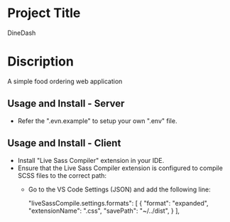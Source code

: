 # Project Title
DineDash

# Discription
A simple food ordering web application

## Usage and Install - Server
- Refer the ".evn.example" to setup your own ".env" file.

## Usage and Install - Client
- Install "Live Sass Compiler" extension in your IDE.
- Ensure that the Live Sass Compiler extension is configured to compile SCSS files to the correct path:
  - Go to the VS Code Settings (JSON) and add the following line:

    "liveSassCompile.settings.formats": [
        {
            "format": "expanded",
            "extensionName": ".css",
            "savePath": "~/../dist",
        }
    ],
